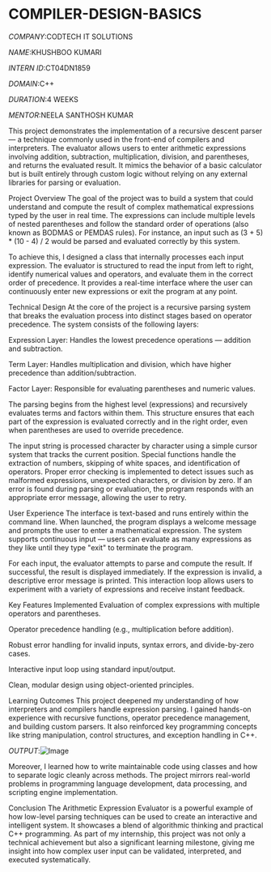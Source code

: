 # COMPILER-DESIGN-BASICS

*COMPANY*:CODTECH IT SOLUTIONS

*NAME*:KHUSHBOO KUMARI

*INTERN ID*:CT04DN1859

*DOMAIN*:C++

*DURATION*:4 WEEKS

*MENTOR*:NEELA SANTHOSH KUMAR

This project demonstrates the implementation of a recursive descent parser — a technique commonly used in the front-end of compilers and interpreters. The evaluator allows users to enter arithmetic expressions involving addition, subtraction, multiplication, division, and parentheses, and returns the evaluated result. It mimics the behavior of a basic calculator but is built entirely through custom logic without relying on any external libraries for parsing or evaluation.

Project Overview
The goal of the project was to build a system that could understand and compute the result of complex mathematical expressions typed by the user in real time. The expressions can include multiple levels of nested parentheses and follow the standard order of operations (also known as BODMAS or PEMDAS rules). For instance, an input such as (3 + 5) * (10 - 4) / 2 would be parsed and evaluated correctly by this system.

To achieve this, I designed a class that internally processes each input expression. The evaluator is structured to read the input from left to right, identify numerical values and operators, and evaluate them in the correct order of precedence. It provides a real-time interface where the user can continuously enter new expressions or exit the program at any point.

Technical Design
At the core of the project is a recursive parsing system that breaks the evaluation process into distinct stages based on operator precedence. The system consists of the following layers:

Expression Layer: Handles the lowest precedence operations — addition and subtraction.

Term Layer: Handles multiplication and division, which have higher precedence than addition/subtraction.

Factor Layer: Responsible for evaluating parentheses and numeric values.

The parsing begins from the highest level (expressions) and recursively evaluates terms and factors within them. This structure ensures that each part of the expression is evaluated correctly and in the right order, even when parentheses are used to override precedence.

The input string is processed character by character using a simple cursor system that tracks the current position. Special functions handle the extraction of numbers, skipping of white spaces, and identification of operators. Proper error checking is implemented to detect issues such as malformed expressions, unexpected characters, or division by zero. If an error is found during parsing or evaluation, the program responds with an appropriate error message, allowing the user to retry.

User Experience
The interface is text-based and runs entirely within the command line. When launched, the program displays a welcome message and prompts the user to enter a mathematical expression. The system supports continuous input — users can evaluate as many expressions as they like until they type "exit" to terminate the program.

For each input, the evaluator attempts to parse and compute the result. If successful, the result is displayed immediately. If the expression is invalid, a descriptive error message is printed. This interaction loop allows users to experiment with a variety of expressions and receive instant feedback.

Key Features Implemented
Evaluation of complex expressions with multiple operators and parentheses.

Operator precedence handling (e.g., multiplication before addition).

Robust error handling for invalid inputs, syntax errors, and divide-by-zero cases.

Interactive input loop using standard input/output.

Clean, modular design using object-oriented principles.

Learning Outcomes
This project deepened my understanding of how interpreters and compilers handle expression parsing. I gained hands-on experience with recursive functions, operator precedence management, and building custom parsers. It also reinforced key programming concepts like string manipulation, control structures, and exception handling in C++.

*OUTPUT*:![Image](https://github.com/user-attachments/assets/a61880c0-78d4-4dc1-963e-7c208c63d46d)

Moreover, I learned how to write maintainable code using classes and how to separate logic cleanly across methods. The project mirrors real-world problems in programming language development, data processing, and scripting engine implementation.

Conclusion
The Arithmetic Expression Evaluator is a powerful example of how low-level parsing techniques can be used to create an interactive and intelligent system. It showcases a blend of algorithmic thinking and practical C++ programming. As part of my internship, this project was not only a technical achievement but also a significant learning milestone, giving me insight into how complex user input can be validated, interpreted, and executed systematically.
